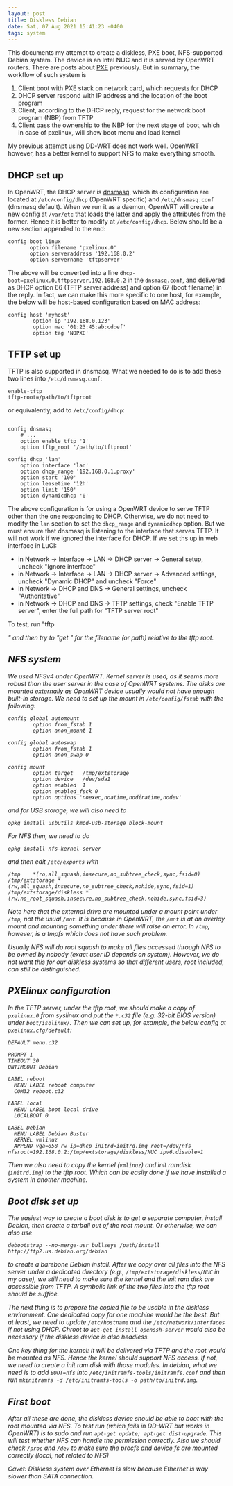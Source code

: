 ```yaml
---
layout: post
title: Diskless Debian
date: Sat, 07 Aug 2021 15:41:23 -0400
tags: system
---
```


This documents my attempt to create a diskless, PXE boot, NFS-supported Debian
system. The device is an Intel NUC and it is served by OpenWRT routers. There
are posts about [PXE](/2020-11-24-pxeboot) previously. But in summary, the
workflow of such system is

1. Client boot with PXE stack on network card, which requests for DHCP
2. DHCP server respond with IP address and the location of the boot program
3. Client, according to the DHCP reply, request for the network boot program (NBP) from TFTP
4. Client pass the ownership to the NBP for the next stage of boot, which in
   case of pxelinux, will show boot menu and load kernel

My previous attempt using DD-WRT does not work well. OpenWRT however, has a
better kernel to support NFS to make everything smooth.

## DHCP set up

In OpenWRT, the DHCP server is [dnsmasq](https://openwrt.org/docs/guide-user/base-system/dhcp),
which its configuration are located at `/etc/config/dhcp` (OpenWRT specific)
and `/etc/dnsmasq.conf` (dnsmasq default). When we run it as a daemon, OpenWRT
will create a new config at `/var/etc` that loads the latter and apply the
attributes from the former. Hence it is better to modify at `/etc/config/dhcp`.
Below should be a new section appended to the end:

```text
config boot linux
       option filename 'pxelinux.0'
       option serveraddress '192.168.0.2'
       option servername 'tftpserver'
```

The above will be converted into a line
`dhcp-boot=pxelinux.0,tftpserver,192.168.0.2` in the `dnsmasq.conf`, and
delivered as DHCP option 66 (TFTP server address) and option 67 (boot filename)
in the reply. In fact, we can make this more specific to one host, for example,
the below will be host-based configuration based on MAC address:

```text
config host 'myhost'
        option ip '192.168.0.123'
        option mac '01:23:45:ab:cd:ef'
        option tag 'NOPXE'
```

## TFTP set up

TFTP is also supported in dnsmasq. What we needed to do is to add these two
lines into `/etc/dnsmasq.conf`:

```text
enable-tftp
tftp-root=/path/to/tftproot
```

or equivalently, add to `/etc/config/dhcp`:

```text

config dnsmasq
	# ...
	option enable_tftp '1'
	option tftp_root '/path/to/tftproot'

config dhcp 'lan'
	option interface 'lan'
	option dhcp_range '192.168.0.1,proxy'
	option start '100'
	option leasetime '12h'
	option limit '150'
	option dynamicdhcp '0'
```

The above configuration is for using a OpenWRT device to serve TFTP other than
the one responding to DHCP. Otherwise, we do not need to modify the `lan`
section to set the `dhcp_range` and `dynamicdhcp` option. But we must ensure
that dnsmasq is listening to the interface that serves TFTP. It will not work
if we ignored the interface for DHCP. If we set ths up in web interface in LuCI:

- in Network → Interface → LAN → DHCP server → General setup, uncheck "Ignore interface"
- in Network → Interface → LAN → DHCP server → Advanced settings, uncheck "Dynamic DHCP" and uncheck "Force"
- in Network → DHCP and DNS → General settings, uncheck "Authoritative"
- in Network → DHCP and DNS → TFTP settings, check "Enable TFTP server", enter the full path for "TFTP server root"

To test, run "tftp <address>" and then try to "get <filename>" for the filename
(or path) relative to the tftp root.

## NFS system

We used NFSv4 under OpenWRT. Kernel server is used, as it seems more robust
than the user server in the case of OpenWRT systems. The disks are mounted
externally as OpenWRT device usually would not have enough built-in storage. We
need to set up the mount in `/etc/config/fstab` with the following:

```text
config global automount
        option from_fstab 1
        option anon_mount 1

config global autoswap
        option from_fstab 1
        option anon_swap 0

config mount
        option target   /tmp/extstorage
        option device   /dev/sda1
        option enabled  1
        option enabled_fsck 0
		option options 'noexec,noatime,nodiratime,nodev'
```

and for USB storage, we will also need to

    opkg install usbutils kmod-usb-storage block-mount

For NFS then, we need to do

    opkg install nfs-kernel-server

and then edit `/etc/exports` with

```text
/tmp	*(ro,all_squash,insecure,no_subtree_check,sync,fsid=0)
/tmp/extstorage	*(rw,all_squash,insecure,no_subtree_check,nohide,sync,fsid=1)
/tmp/extstorage/diskless *(rw,no_root_squash,insecure,no_subtree_check,nohide,sync,fsid=3)
```

Note here that the external drive are mounted under a mount point under `/tmp`,
not the usual `/mnt`. It is because in OpenWRT, the `/mnt` is at an overlay
mount and mounting something under there will raise an error. In `/tmp`,
however, is a tmpfs which does not have such problem.

Usually NFS will do root squash to make all files accessed through NFS to be
owned by nobody (exact user ID depends on system). However, we do not want this
for our diskless systems so that different users, root included, can still be
distinguished.

## PXElinux configuration

In the TFTP server, under the tftp root, we should make a copy of `pxelinux.0`
from syslinux and put the `*.c32` file (e.g. 32-bit BIOS version) under
`boot/isolinux/`. Then we can set up, for example, the below config at `pxelinux.cfg/default`:

```text
DEFAULT menu.c32

PROMPT 1
TIMEOUT 30
ONTIMEOUT Debian

LABEL reboot
  MENU LABEL reboot computer
  COM32 reboot.c32

LABEL local
  MENU LABEL boot local drive
  LOCALBOOT 0

LABEL Debian
  MENU LABEL Debian Buster
  KERNEL vmlinuz
  APPEND vga=858 rw ip=dhcp initrd=initrd.img root=/dev/nfs nfsroot=192.168.0.2:/tmp/extstorage/diskless/NUC ipv6.disable=1
```

Then we also need to copy the kernel (`vmlinuz`) and init ramdisk
(`initrd.img`) to the tftp root. Which can be easily done if we have installed
a system in another machine.

## Boot disk set up

The easiest way to create a boot disk is to get a separate computer, install
Debian, then create a tarball out of the root mount. Or otherwise, we can also use

    debootstrap --no-merge-usr bullseye /path/install http://ftp2.us.debian.org/debian

to create a barebone Debian install. After we copy over all files into the NFS
server under a dedicated directory (e.g., `/tmp/extstorage/diskless/NUC` in my
case), we still need to make sure the kernel and the init ram disk are
accessible from TFTP. A symbolic link of the two files into the tftp root
should be suffice.

The next thing is to prepare the copied file to be usable in the diskless
environment. One dedicated copy for one machine would be the best. But at
least, we need to update `/etc/hostname` and the `/etc/network/interfaces` if
not using DHCP. Chroot to `apt-get install openssh-server` would also be
necessary if the diskless device is also headless.

One key thing for the kernel: It will be delivered via TFTP and the root would
be mounted as NFS. Hence the kernel should support NFS access. If not, we need
to create a init ram disk with those modules. In debian, what we need is to add
`BOOT=nfs` into `/etc/initramfs-tools/initramfs.conf` and then run `mkinitramfs
-d /etc/initramfs-tools -o path/to/initrd.img`.

## First boot

After all these are done, the diskless device should be able to boot with the
root mounted via NFS. To test run (which fails in DD-WRT but works in OpenWRT)
is to sudo and run `apt-get update; apt-get dist-upgrade`. This will test
whether NFS can handle the permission correctly. Also we should check `/proc`
and `/dev` to make sure the procfs and device fs are mounted correctly (local,
not related to NFS)

Cavet: Diskless system over Ethernet is slow because Ethernet is way slower
than SATA connection.
